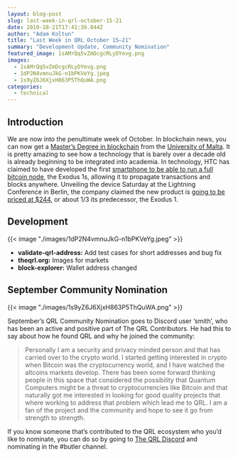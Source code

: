 ```yaml
---
layout: blog-post
slug: last-week-in-qrl-october-15-21
date: 2019-10-21T17:41:39.044Z
author: "Adam Koltun"
title: "Last Week in QRL October 15–21"
summary: "Development Update, Community Nomination"
featured_image: 1sAMrQq5vZmDcgcRLyDYevg.png
images:
  - 1sAMrQq5vZmDcgcRLyDYevg.png
  - 1dP2N4vmnuJkG-n1bPKVeYg.jpeg
  - 1s9yZ6J6XjxH863P5ThQuWA.png
categories:
  - technical 
---
```


## Introduction

We are now into the penultimate week of October. In blockchain news, you can now get a [Master’s Degree in blockchain](https://www.coindesk.com/you-can-now-get-a-masters-in-blockchain-from-a-school-in-where-else-malta) from the [University of Malta](https://www.um.edu.mt/dlt/masters). It is pretty amazing to see how a technology that is barely over a decade old is already beginning to be integrated into academia. In technology, HTC has claimed to have developed the first [smartphone to be able to run a full bitcoin node](https://www.coindesk.com/htcs-latest-blockchain-phone-can-run-a-full-bitcoin-node), the Exodus 1s, allowing it to propagate transactions and blocks anywhere. Unveiling the device Saturday at the Lightning Conference in Berlin, the company claimed the new product is [going to be priced at $244](https://www.cnbc.com/2019/10/19/htc-launches-exodus-1s-a-cheaper-version-of-its-blockchain-smartphone.html), or about 1/3 its predecessor, the Exodus 1.

## Development

{{< image "./images/1dP2N4vmnuJkG-n1bPKVeYg.jpeg" >}}

* **validate-qrl-address:** Add test cases for short addresses and bug fix
* **theqrl.org:** Images for markets
* **block-explorer:** Wallet address changed

## September Community Nomination

{{< image "./images/1s9yZ6J6XjxH863P5ThQuWA.png" >}}

September’s QRL Community Nomination goes to Discord user ‘smith’, who has been an active and positive part of The QRL Contributors. He had this to say about how he found QRL and why he joined the community:
> Personally I am a security and privacy minded person and that has carried over to the crypto world. I started getting interested in crypto when Bitcoin was the cryptocurrency world, and I have watched the altcoins markets develop. There has been some forward thinking people in this space that considered the possibility that Quantum Computers might be a threat to cryptocurrencies like Bitcoin and that naturally got me interested in looking for good quality projects that where working to address that problem which lead me to QRL. I am a fan of the project and the community and hope to see it go from strength to strength.

If you know someone that’s contributed to the QRL ecosystem who you’d like to nominate, you can do so by going to [The QRL Discord](https://discord.gg/VR9kcs2) and nominating in the #butler channel.